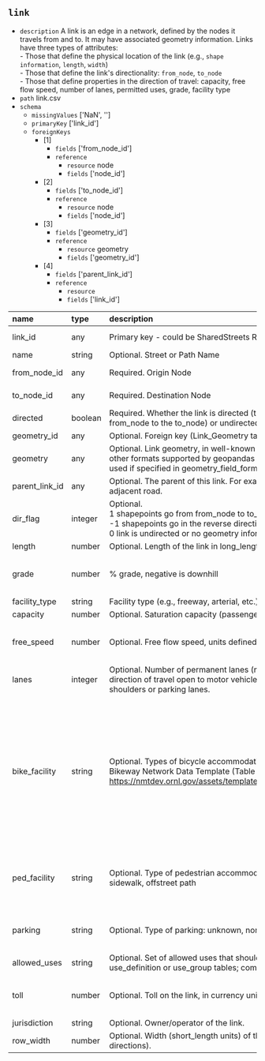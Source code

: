 ## `link`
  - `description` A link is an edge in a network, defined by the nodes it travels from and to. It may have associated geometry information. Links have three types of attributes:<br>  - Those that define the physical location of the link (e.g., `shape` `information`, `length`, `width`)<br>  - Those that define the link's directionality: `from_node`, `to_node`<br>  - Those that define properties in the direction of travel: capacity, free flow speed, number of lanes, permitted uses, grade, facility type
  - `path` link.csv
  - `schema`
      - `missingValues` ['NaN', '']
    - `primaryKey` ['link_id']
    - `foreignKeys`
      - [1]
        - `fields` ['from_node_id']
        - `reference`
          - `resource` node
          - `fields` ['node_id']
      - [2]
        - `fields` ['to_node_id']
        - `reference`
          - `resource` node
          - `fields` ['node_id']
      - [3]
        - `fields` ['geometry_id']
        - `reference`
          - `resource` geometry
          - `fields` ['geometry_id']
      - [4]
        - `fields` ['parent_link_id']
        - `reference`
          - `resource` 
          - `fields` ['link_id']

  | name           | type    | description                                                                                                                                                                                       | constraints                                                                                                                                                                                               | warnings                         |
|:---------------|:--------|:--------------------------------------------------------------------------------------------------------------------------------------------------------------------------------------------------|:----------------------------------------------------------------------------------------------------------------------------------------------------------------------------------------------------------|:---------------------------------|
| link_id        | any     | Primary key - could be SharedStreets Reference ID                                                                                                                                                 | {'required': True}                                                                                                                                                                                        |                                  |
| name           | string  | Optional. Street or Path Name                                                                                                                                                                     |                                                                                                                                                                                                           |                                  |
| from_node_id   | any     | Required. Origin Node                                                                                                                                                                             | {'required': True}                                                                                                                                                                                        |                                  |
| to_node_id     | any     | Required. Destination Node                                                                                                                                                                        | {'required': True}                                                                                                                                                                                        |                                  |
| directed       | boolean | Required. Whether the link is directed (travel only occurs from the from_node to the to_node) or undirected.                                                                                      | {'required': True}                                                                                                                                                                                        |                                  |
| geometry_id    | any     | Optional. Foreign key (Link_Geometry table).                                                                                                                                                      |                                                                                                                                                                                                           |                                  |
| geometry       | any     | Optional. Link geometry, in well-known text (WKT) format. Optionally, other formats supported by geopandas (GeoJSON, PostGIS) may be used if specified in geometry_field_format in gmns.spec.json |                                                                                                                                                                                                           |                                  |
| parent_link_id | any     | Optional. The parent of this link. For example,for a sidewalk, this is the adjacent road.                                                                                                         |                                                                                                                                                                                                           |                                  |
| dir_flag       | integer | Optional. <br>1  shapepoints go from from_node to to_node;<br>-1 shapepoints go in the reverse direction;<br>0  link is undirected or no geometry information is provided.                        | {'enum': [-1, 0, 1]}                                                                                                                                                                                      |                                  |
| length         | number  | Optional. Length of the link in long_length units                                                                                                                                                 | {'minimum': 0}                                                                                                                                                                                            |                                  |
| grade          | number  | % grade, negative is downhill                                                                                                                                                                     | {'maximum': 100, 'minimum': -100}                                                                                                                                                                         | {'maximum': 25, 'minimum': -25}  |
| facility_type  | string  | Facility type (e.g., freeway, arterial, etc.)                                                                                                                                                     |                                                                                                                                                                                                           |                                  |
| capacity       | number  | Optional. Saturation capacity (passenger car equivalents / hr / lane)                                                                                                                             | {'minimum': 0}                                                                                                                                                                                            |                                  |
| free_speed     | number  | Optional. Free flow speed, units defined by config file                                                                                                                                           | {'minimum': 0, 'maximum': 200}                                                                                                                                                                            | {'minimum': 1, 'maximum': 120}   |
| lanes          | integer | Optional. Number of permanent lanes (not including turn pockets) in the direction of travel open to motor vehicles. It does not include bike lanes, shoulders or parking lanes.                   | {'minimum': 0}                                                                                                                                                                                            |                                  |
| bike_facility  | string  | Optional. Types of bicycle accommodation based on the National Bikeway Network Data Template (Table 1-A at https://nmtdev.ornl.gov/assets/templates/NBN_DataTemplates_final.pdf)                  | {'enum': ['unseparated bike lane', 'buffered bike lane', 'separated bike lane', 'counter-flow bike lane', 'paved shoulder', 'shared lane', 'shared use path', 'off-road unpaved trail', 'other', 'none']} |                                  |
| ped_facility   | string  | Optional. Type of pedestrian accommodation: unknown, none, shoulder, sidewalk, offstreet path                                                                                                     | {'enum': ['unknown', 'none', 'shoulder', 'sidewalk', 'offstreet_path']}                                                                                                                                   |                                  |
| parking        | string  | Optional. Type of parking: unknown, none, parallel, angle, other                                                                                                                                  | {'enum': ['unknown', 'none', 'parallel', 'angle', 'other']}                                                                                                                                               |                                  |
| allowed_uses   | string  | Optional. Set of allowed uses that should appear in either the use_definition or use_group tables; comma-separated.                                                                               |                                                                                                                                                                                                           |                                  |
| toll           | number  | Optional.  Toll on the link, in currency units.                                                                                                                                                   |                                                                                                                                                                                                           | {'minimum': 0, 'maximum': 10000} |
| jurisdiction   | string  | Optional.  Owner/operator of the link.                                                                                                                                                            |                                                                                                                                                                                                           |                                  |
| row_width      | number  | Optional. Width (short_length units) of the entire right-of-way (both directions).                                                                                                                | {'minimum': 0}                                                                                                                                                                                            | {'minimum': 10}                  |